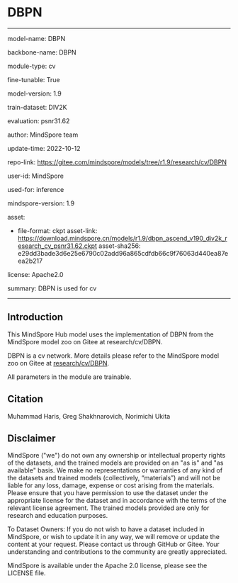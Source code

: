 # DBPN

---

model-name: DBPN

backbone-name: DBPN

module-type: cv

fine-tunable: True

model-version: 1.9

train-dataset: DIV2K

evaluation: psnr31.62

author: MindSpore team

update-time: 2022-10-12

repo-link: <https://gitee.com/mindspore/models/tree/r1.9/research/cv/DBPN>

user-id: MindSpore

used-for: inference

mindspore-version: 1.9

asset:

-
    file-format: ckpt
    asset-link: <https://download.mindspore.cn/models/r1.9/dbpn_ascend_v190_div2k_research_cv_psnr31.62.ckpt>
    asset-sha256: e29dd3bade3d6e25e6790c02add96a865cdfdb66c9f76063d440ea87eea2b217

license: Apache2.0

summary: DBPN is used for cv

---

## Introduction

This MindSpore Hub model uses the implementation of DBPN from the MindSpore model zoo on Gitee at research/cv/DBPN.

DBPN is a cv network. More details please refer to the MindSpore model zoo on Gitee at [research/cv/DBPN](https://gitee.com/mindspore/models/blob/r1.9/research/cv/DBPN/README.md).

All parameters in the module are trainable.

## Citation

Muhammad Haris, Greg Shakhnarovich, Norimichi Ukita

## Disclaimer

MindSpore ("we") do not own any ownership or intellectual property rights of the datasets, and the trained models are provided on an "as is" and "as available" basis. We make no representations or warranties of any kind of the datasets and trained models (collectively, “materials”) and will not be liable for any loss, damage, expense or cost arising from the materials. Please ensure that you have permission to use the dataset under the appropriate license for the dataset and in accordance with the terms of the relevant license agreement. The trained models provided are only for research and education purposes.

To Dataset Owners: If you do not wish to have a dataset included in MindSpore, or wish to update it in any way, we will remove or update the content at your request. Please contact us through GitHub or Gitee. Your understanding and contributions to the community are greatly appreciated.

MindSpore is available under the Apache 2.0 license, please see the LICENSE file.
